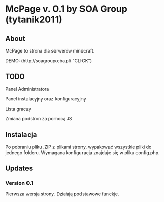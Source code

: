 <h1>McPage v. 0.1 by SOA Group (tytanik2011)</h1>
<h2>About</h2>
<p>McPage to strona dla serwerów minecraft.</p>
<p>DEMO: (http://soagroup.cba.pl/ "CLICK")</p>
<h2>TODO</h2>
<p> Panel Administratora</p>
<p> Panel instalacyjny oraz konfiguracyjny</p>
<p> Lista graczy</p>
<p> Zmiana podstron za pomocą JS</p>
<h2>Instalacja</h2>
<p>Po pobraniu pliku .ZIP z plikami strony, wypakować wszystkie pliki do jednego folderu. Wymagana konfiguracja znajduje się w pliku config.php.</p>
<h2>Updates</h2>
  <h3>  Version 0.1</h3>
    <p>   Pierwsza wersja strony. Działają podstawowe funckje.</p>
  
  
